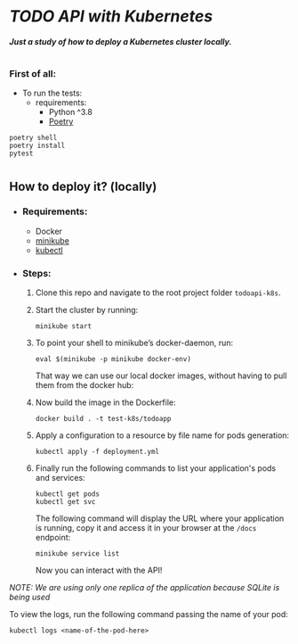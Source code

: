 # ***TODO API with Kubernetes***
#### *Just a study of how to deploy a Kubernetes cluster locally.*
#
### **First of all**:
- To run the tests:
  - requirements:
    - Python ^3.8
    - [Poetry](https://python-poetry.org/docs/#installation)
```
poetry shell
poetry install
pytest
```
#
## **How to deploy it? (locally)**
- ### Requirements:
  - Docker
  - [minikube](https://minikube.sigs.k8s.io/docs/start/)
  - [kubectl](https://kubernetes.io/docs/tasks/tools/)
- ### Steps:
  1. Clone this repo and navigate to the root project folder `todoapi-k8s`.
  2. Start the cluster by running:
      ```
      minikube start
      ```
  3. To point your shell to minikube’s docker-daemon, run:
      ```
      eval $(minikube -p minikube docker-env)
      ```
      That way we can use our local docker images, without having to pull them from the docker hub:

  4. Now build the image in the Dockerfile:
      ```
      docker build . -t test-k8s/todoapp
      ```
  5. Apply a configuration to a resource by file name for pods generation:
      ```
      kubectl apply -f deployment.yml
      ```
  6. Finally run the following commands to list your application's pods and services:
      ```
      kubectl get pods
      kubectl get svc
      ```
      The following command will display the URL where your application is running, copy it and access it in your browser at the `/docs` endpoint:
      ```
      minikube service list
      ```
      Now you can interact with the API!

*NOTE: We are using only one replica of the application because SQLite is being used*

To view the logs, run the following command passing the name of your pod:
```
kubectl logs <name-of-the-pod-here>
```
